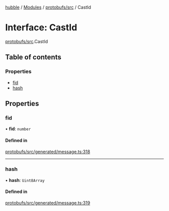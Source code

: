 [hubble](../README.md) / [Modules](../modules.md) / [protobufs/src](../modules/protobufs_src.md) / CastId

# Interface: CastId

[protobufs/src](../modules/protobufs_src.md).CastId

## Table of contents

### Properties

- [fid](protobufs_src.CastId.md#fid)
- [hash](protobufs_src.CastId.md#hash)

## Properties

### fid

• **fid**: `number`

#### Defined in

[protobufs/src/generated/message.ts:318](https://github.com/vinliao/hubble/blob/b933e0c/packages/protobufs/src/generated/message.ts#L318)

___

### hash

• **hash**: `Uint8Array`

#### Defined in

[protobufs/src/generated/message.ts:319](https://github.com/vinliao/hubble/blob/b933e0c/packages/protobufs/src/generated/message.ts#L319)
